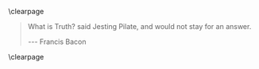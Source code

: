 \clearpage

> What is Truth? said Jesting Pilate, and would not stay for an answer.
>
> --- Francis Bacon

\clearpage
